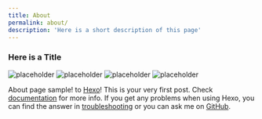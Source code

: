 ```yaml
---
title: About
permalink: about/
description: 'Here is a short description of this page'
---
```

### Here is a Title

<img src="https://unsplash.it/600/300?image=134" alt="placeholder">
<img src="https://unsplash.it/600/300?image=223" alt="placeholder">
<img src="https://unsplash.it/600/300?image=122" alt="placeholder">
<img src="https://unsplash.it/600/300?image=211" alt="placeholder">

About page sample! to [Hexo](https://hexo.io/)! This is your very first post. Check [documentation](https://hexo.io/docs/) for more info. If you get any problems when using Hexo, you can find the answer in [troubleshooting](https://hexo.io/docs/troubleshooting.html) or you can ask me on [GitHub](https://github.com/hexojs/hexo/issues).
